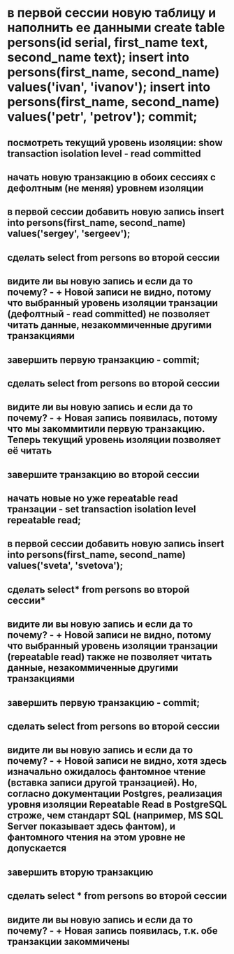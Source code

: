 # в первой сессии новую таблицу и наполнить ее данными create table persons(id serial, first_name text, second_name text); insert into persons(first_name, second_name) values('ivan', 'ivanov'); insert into persons(first_name, second_name) values('petr', 'petrov'); commit;

## посмотреть текущий уровень изоляции: show transaction isolation level - read committed
## начать новую транзакцию в обоих сессиях с дефолтным (не меняя) уровнем изоляции
## в первой сессии добавить новую запись insert into persons(first_name, second_name) values('sergey', 'sergeev');
## сделать select from persons во второй сессии
## видите ли вы новую запись и если да то почему? - + Новой записи не видно, потому что выбранный уровень изоляции транзации (дефолтный - read committed) не позволяет читать данные, незакоммиченные другими транзакциями
## завершить первую транзакцию - commit;
## сделать select from persons во второй сессии
## видите ли вы новую запись и если да то почему? - + Новая запись появилась, потому что мы закоммитили первую транзакцию. Теперь текущий уровень изоляции позволяет её читать
## завершите транзакцию во второй сессии
## начать новые но уже repeatable read транзации - set transaction isolation level repeatable read;
## в первой сессии добавить новую запись insert into persons(first_name, second_name) values('sveta', 'svetova');
## сделать select* from persons во второй сессии*
## видите ли вы новую запись и если да то почему? - + Новой записи не видно, потому что выбранный уровень изоляции транзации (repeatable read) также не позволяет читать данные, незакоммиченные другими транзакциями
## завершить первую транзакцию - commit;
## сделать select from persons во второй сессии
## видите ли вы новую запись и если да то почему? - + Новой записи не видно, хотя здесь изначально ожидалось фантомное чтение (вставка записи другой транзацией). Но, согласно документации Postgres, реализация уровня изоляции Repeatable Read в PostgreSQL строже, чем стандарт SQL (например, MS SQL Server показывает здесь фантом), и фантомного чтения на этом уровне не допускается
## завершить вторую транзакцию
## сделать select * from persons во второй сессии
## видите ли вы новую запись и если да то почему? - + Новая запись появилась, т.к. обе транзакции закоммичены
